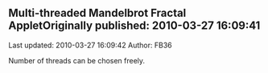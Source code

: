 ## Multi-threaded Mandelbrot Fractal AppletOriginally published: 2010-03-27 16:09:41 
Last updated: 2010-03-27 16:09:42 
Author: FB36  
 
Number of threads can be chosen freely.